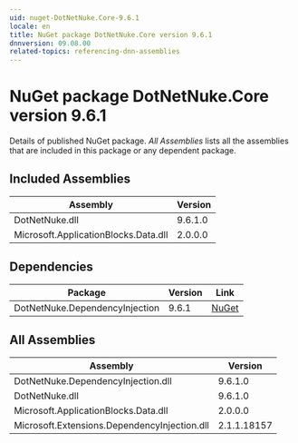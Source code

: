 ```yaml
---
uid: nuget-DotNetNuke.Core-9.6.1
locale: en
title: NuGet package DotNetNuke.Core version 9.6.1
dnnversion: 09.08.00
related-topics: referencing-dnn-assemblies
---
```


# NuGet package DotNetNuke.Core version 9.6.1
Details of published NuGet package.
*All Assemblies* lists all the assemblies that are included in this package or any dependent package.

## Included Assemblies

|Assembly|Version|
|---|---|
|DotNetNuke.dll|9.6.1.0|
|Microsoft.ApplicationBlocks.Data.dll|2.0.0.0|

## Dependencies

|Package|Version|Link|
|---|---|---|
|DotNetNuke.DependencyInjection|9.6.1|[NuGet](https://www.nuget.org/packages/DotNetNuke.DependencyInjection/9.6.1)|

## All Assemblies

|Assembly|Version|
|---|---|
|DotNetNuke.DependencyInjection.dll|9.6.1.0|
|DotNetNuke.dll|9.6.1.0|
|Microsoft.ApplicationBlocks.Data.dll|2.0.0.0|
|Microsoft.Extensions.DependencyInjection.dll|2.1.1.18157|

